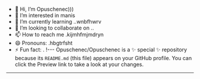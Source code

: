 - 👋 Hi, I’m Opuschenec)))
- 👀 I’m interested in manis
- 🌱 I’m currently learning ..wnbfhwrv
- 💞️ I’m looking to collaborate on ..
- 📫 How to reach me .kijmhfmjmdryn
- 😄 Pronouns: .hbgtrfsht
- ⚡ Fun fact: .
!---
Opuschenec/Opuschenec is a ✨ special ✨ repository because its `README.md` (this file) appears on your GitHub profile.
You can click the Preview link to take a look at your changes.
---
